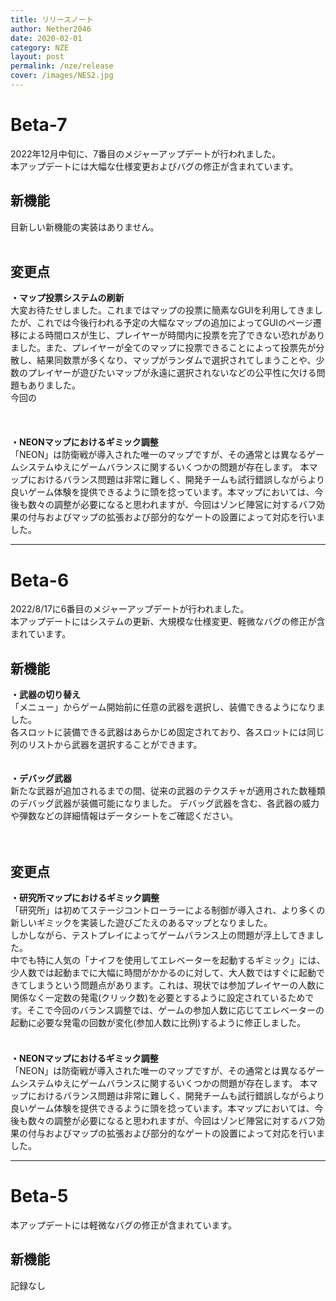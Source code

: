 ```yaml
---
title: リリースノート
author: Nether2046
date: 2020-02-01
category: NZE
layout: post
permalink: /nze/release
cover: /images/NES2.jpg
---
```


# Beta-7
2022年12月中旬に、7番目のメジャーアップデートが行われました。  
本アップデートには大幅な仕様変更およびバグの修正が含まれています。

## 新機能

目新しい新機能の実装はありません。
<br><br>


## 変更点

 **・マップ投票システムの刷新**  
大変お待たせしました。これまではマップの投票に簡素なGUIを利用してきましたが、これでは今後行われる予定の大幅なマップの追加によってGUIのページ遷移による時間ロスが生じ、プレイヤーが時間内に投票を完了できない恐れがありました。また、プレイヤーが全てのマップに投票できることによって投票先が分散し、結果同数票が多くなり、マップがランダムで選択されてしまうことや、少数のプレイヤーが遊びたいマップが永遠に選択されないなどの公平性に欠ける問題もありました。  
今回の

 　　
   <br><br>
 **・NEONマップにおけるギミック調整**  
 「NEON」は防衛戦が導入された唯一のマップですが、その通常とは異なるゲームシステムゆえにゲームバランスに関するいくつかの問題が存在します。
本マップにおけるバランス問題は非常に難しく、開発チームも試行錯誤しながらより良いゲーム体験を提供できるように頭を捻っています。本マップにおいては、今後も数々の調整が必要になると思われますが、今回はゾンビ陣営に対するバフ効果の付与およびマップの拡張および部分的なゲートの設置によって対応を行いました。

***

# Beta-6
2022/8/17に6番目のメジャーアップデートが行われました。  
本アップデートにはシステムの更新、大規模な仕様変更、軽微なバグの修正が含まれています。

## 新機能

 **・武器の切り替え**  
 「メニュー」からゲーム開始前に任意の武器を選択し、装備できるようになりました。  
 各スロットに装備できる武器はあらかじめ固定されており、各スロットには同じ列のリストから武器を選択することができます。  
<br><br>
 **・デバッグ武器**  
新たな武器が追加されるまでの間、従来の武器のテクスチャが適用された数種類のデバッグ武器が装備可能になりました。  デバッグ武器を含む、各武器の威力や弾数などの詳細情報はデータシートをご確認ください。  
<br><br>


## 変更点

 **・研究所マップにおけるギミック調整**  
 「研究所」は初めてステージコントローラーによる制御が導入され、より多くの新しいギミックを実装した遊びごたえのあるマップとなりました。  
 しかしながら、テストプレイによってゲームバランス上の問題が浮上してきました。  <br>
 中でも特に人気の「ナイフを使用してエレベーターを起動するギミック」には、少人数では起動までに大幅に時間がかかるのに対して、大人数ではすぐに起動できてしまうという問題点があります。これは、現状では参加プレイヤーの人数に関係なく一定数の発電(クリック数)を必要とするように設定されているためです。そこで今回のバランス調整では、ゲームの参加人数に応じてエレベーターの起動に必要な発電の回数が変化(参加人数に比例)するように修正しました。
 　　
   <br><br>
 **・NEONマップにおけるギミック調整**  
 「NEON」は防衛戦が導入された唯一のマップですが、その通常とは異なるゲームシステムゆえにゲームバランスに関するいくつかの問題が存在します。
本マップにおけるバランス問題は非常に難しく、開発チームも試行錯誤しながらより良いゲーム体験を提供できるように頭を捻っています。本マップにおいては、今後も数々の調整が必要になると思われますが、今回はゾンビ陣営に対するバフ効果の付与およびマップの拡張および部分的なゲートの設置によって対応を行いました。

***

# Beta-5
本アップデートには軽微なバグの修正が含まれています。

## 新機能
記録なし

